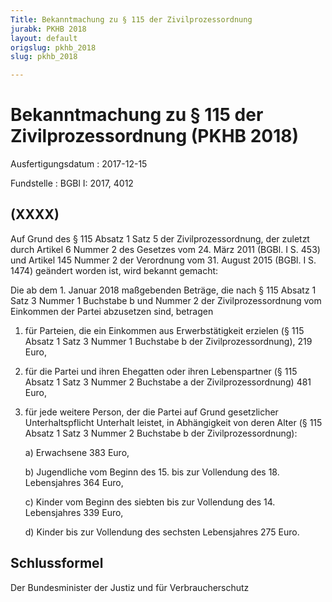 ```yaml
---
Title: Bekanntmachung zu § 115 der Zivilprozessordnung
jurabk: PKHB 2018
layout: default
origslug: pkhb_2018
slug: pkhb_2018

---
```


# Bekanntmachung zu § 115 der Zivilprozessordnung (PKHB 2018)

Ausfertigungsdatum
:   2017-12-15

Fundstelle
:   BGBl I: 2017, 4012


## (XXXX)

Auf Grund des § 115 Absatz 1 Satz 5 der Zivilprozessordnung, der zuletzt durch Artikel 6 Nummer 2 des Gesetzes vom 24. März 2011 (BGBl. I S. 453) und Artikel 145 Nummer 2 der Verordnung vom 31. August 2015 (BGBl. I S. 1474) geändert worden ist, wird bekannt gemacht:

Die ab dem 1. Januar 2018 maßgebenden Beträge, die nach § 115 Absatz 1 Satz 3 Nummer 1 Buchstabe b und Nummer 2 der Zivilprozessordnung vom Einkommen der Partei abzusetzen sind, betragen

1.  für Parteien, die ein Einkommen aus Erwerbstätigkeit erzielen (§ 115 Absatz 1 Satz 3 Nummer 1 Buchstabe b der Zivilprozessordnung), 219 Euro,


2.  für die Partei und ihren Ehegatten oder ihren Lebenspartner (§ 115 Absatz 1 Satz 3 Nummer 2 Buchstabe a der Zivilprozessordnung) 481 Euro,


3.  für jede weitere Person, der die Partei auf Grund gesetzlicher Unterhaltspflicht Unterhalt leistet, in Abhängigkeit von deren Alter (§ 115 Absatz 1 Satz 3 Nummer 2 Buchstabe b der Zivilprozessordnung):

    a)  Erwachsene 383 Euro,


    b)  Jugendliche vom Beginn des 15. bis zur Vollendung des 18. Lebensjahres 364 Euro,


    c)  Kinder vom Beginn des siebten bis zur Vollendung des 14. Lebensjahres 339 Euro,


    d)  Kinder bis zur Vollendung des sechsten Lebensjahres 275 Euro.








## Schlussformel

Der Bundesminister der Justiz und für Verbraucherschutz

